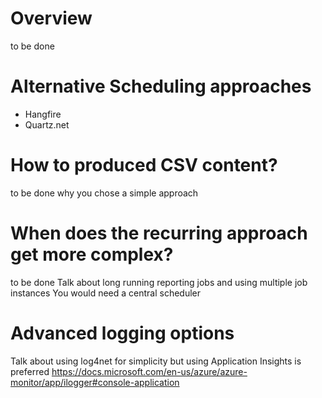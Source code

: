 # Overview

to be done

# Alternative Scheduling approaches
- Hangfire
- Quartz.net


# How to produced CSV content?
to be done
why you chose a simple approach

# When does the recurring approach get more complex?
to be done
Talk about long running reporting jobs and using multiple job instances
You would need a central scheduler

# Advanced logging options
Talk about using log4net for simplicity but using Application Insights is preferred
https://docs.microsoft.com/en-us/azure/azure-monitor/app/ilogger#console-application
